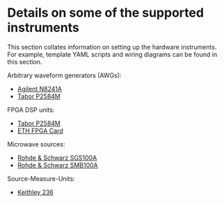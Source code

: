 # Details on some of the supported instruments

This section collates information on setting up the hardware instruments. For example, template YAML scripts and wiring diagrams can be found in this section.

Arbitrary waveform generators (AWGs):
- [Agilent N8241A](Agilent_N8241A.md)
- [Tabor P2584M](Tabor_P2584M.md)

FPGA DSP units:
- [Tabor P2584M](Tabor_P2584M.md)
- [ETH FPGA Card](ETH_FPGA_Card.md)

Microwave sources:
- [Rohde & Schwarz SGS100A](RohdeAndSchwarz_SGS100A.md)
- [Rohde & Schwarz SMB100A](RohdeAndSchwarz_SGS100A.md)

Source-Measure-Units:
- [Keithley 236](Keithley_236.md)

